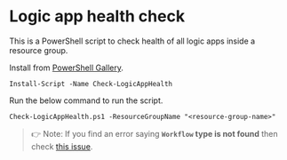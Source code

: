 # Logic app health check

This is a PowerShell script to check health of all logic apps inside a
resource group.

Install from [PowerShell Gallery](https://www.powershellgallery.com/packages/Check-LogicAppHealth).

```
Install-Script -Name Check-LogicAppHealth
```

Run the below command to run the script.

```
Check-LogicAppHealth.ps1 -ResourceGroupName "<resource-group-name>"
```

> :point_right: Note: If you find an error saying **`Workflow` type is not found** then check 
> [this issue](https://github.com/Arnab-Developer/LogicAppHealthCheck/issues/1).
